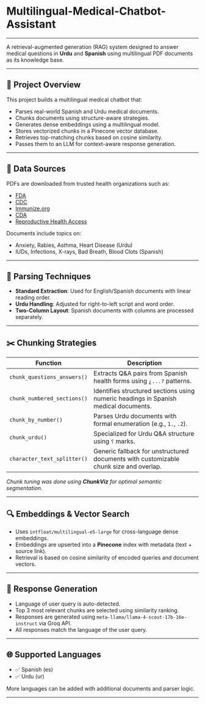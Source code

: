 # Multilingual-Medical-Chatbot-Assistant

---

A retrieval-augmented generation (RAG) system designed to answer medical questions in **Urdu** and **Spanish** using multilingual PDF documents as its knowledge base.

---

## 📁 Project Overview

This project builds a multilingual medical chatbot that:
- Parses real-world Spanish and Urdu medical documents.
- Chunks documents using structure-aware strategies.
- Generates dense embeddings using a multilingual model.
- Stores vectorized chunks in a Pinecone vector database.
- Retrieves top-matching chunks based on cosine similarity.
- Passes them to an LLM for context-aware response generation.

---

## 📄 Data Sources

PDFs are downloaded from trusted health organizations such as:
- [FDA](https://www.fda.gov/)
- [CDC](https://www.cdc.gov/)
- [Immunize.org](https://www.immunize.org/)
- [CDA](https://www.cda.org/)
- [Reproductive Health Access](https://www.reproductiveaccess.org/)

Documents include topics on:
- Anxiety, Rabies, Asthma, Heart Disease (Urdu)
- IUDs, Infections, X-rays, Bad Breath, Blood Clots (Spanish)

---

## 🧩 Parsing Techniques

- **Standard Extraction**: Used for English/Spanish documents with linear reading order.
- **Urdu Handling**: Adjusted for right-to-left script and word order.
- **Two-Column Layout**: Spanish documents with columns are processed separately.

---

## ✂️ Chunking Strategies

| Function | Description |
|---------|-------------|
| `chunk_questions_answers()` | Extracts Q&A pairs from Spanish health forms using `¿...?` patterns. |
| `chunk_numbered_sections()` | Identifies structured sections using numeric headings in Spanish medical documents. |
| `chunk_by_number()` | Parses Urdu documents with formal enumeration (e.g., `1.`, `.2`). |
| `chunk_urdu()` | Specialized for Urdu Q&A structure using `؟` marks. |
| `character_text_splitter()` | Generic fallback for unstructured documents with customizable chunk size and overlap. |

*Chunk tuning was done using **ChunkViz** for optimal semantic segmentation.*

---

## 🔍 Embeddings & Vector Search

- Uses `intfloat/multilingual-e5-large` for cross-language dense embeddings.
- Embeddings are upserted into a **Pinecone** index with metadata (text + source link).
- Retrieval is based on cosine similarity of encoded queries and document vectors.

---

## 💬 Response Generation

- Language of user query is auto-detected.
- Top 3 most relevant chunks are selected using similarity ranking.
- Responses are generated using `meta-llama/llama-4-scout-17b-16e-instruct` via Groq API.
- All responses match the language of the user query.

---

## 🌐 Supported Languages

- ✅ Spanish (es)
- ✅ Urdu (ur)

More languages can be added with additional documents and parser logic.

---
